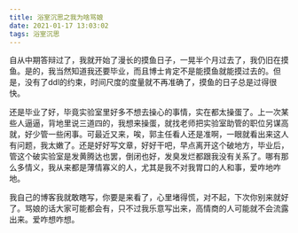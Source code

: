 ```yaml
---
title: 浴室沉思之我为啥骂娘
date: 2021-01-17 13:03:02
tags: 浴室沉思
---
```


自从中期答辩过了，我就开始了漫长的摸鱼日子，一晃半个月过去了，我仍旧在摸鱼。是的，我当然知道我还要毕业，而且博士肯定不是能摸鱼就能摸过去的。但是，没有了ddl的约束，时间尺度的度量就不再准确了，摸鱼的日子总是过得很快。
<!---more--->

还是毕业了好，毕竟实验室里好多不想去操心的事情，实在都太操蛋了。上一次某些人逼逼，背地里说三道四的，我想来操蛋，就找老师把实验室助管的职位另谋高就，好少管一些闲事。可最近又来，唉，郭主任看人还是准啊，一眼就看出来这人有问题，我太嫩了。还是好好写文章，好好干吧，早点离开这个破地方，毕业后，管这个破实验室是发黄腾达也罢，倒闭也好，发臭发烂都跟我没有关系了。哪有那么多情义，我从来都是薄情寡义的人，尤其是我不对我胃口的人和事，爱咋地咋地。

我自己的博客我就敢瞎写，你要是来看了，心里堵得慌，对不起，下次你别来就好了。骂娘的话大家可能都会有，只不过我乐意写出来，高情商的人可能就不会流露出来。爱咋想咋想。